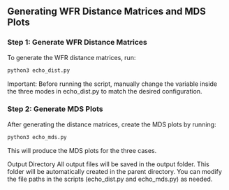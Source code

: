## Generating WFR Distance Matrices and MDS Plots

### Step 1: Generate WFR Distance Matrices

To generate the WFR distance matrices, run:

```bash
python3 echo_dist.py
```

Important:
Before running the script, manually change the variable inside the three modes in echo_dist.py to match the desired configuration.

### Step 2: Generate MDS Plots

After generating the distance matrices, create the MDS plots by running:

```bash
python3 echo_mds.py
```

This will produce the MDS plots for the three cases.

Output Directory
All output files will be saved in the output folder. This folder will be automatically created in the parent directory. You can modify the file paths in the scripts (echo_dist.py and echo_mds.py) as needed.
